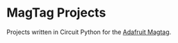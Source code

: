 # MagTag Projects

Projects written in Circuit Python for the [Adafruit Magtag](https://www.adafruit.com/product/4800).
